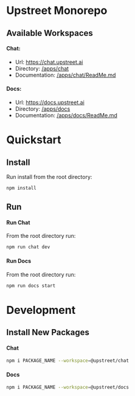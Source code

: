 # Upstreet Monorepo
## Available Workspaces

#### Chat:
- Url: https://chat.upstreet.ai
- Directory: [/apps/chat](https://github.com/UpstreetAI/monorepo/tree/main/apps/chat)
- Documentation: [/apps/chat/ReadMe.md](https://github.com/UpstreetAI/monorepo/blob/main/apps/chat/README.md)

#### Docs:
- Url: https://docs.upstreet.ai
- Directory: [/apps/docs](https://github.com/UpstreetAI/monorepo/tree/main/apps/docs)
- Documentation: [/apps/docs/ReadMe.md](https://github.com/UpstreetAI/monorepo/blob/main/apps/chat/README.md)

# Quickstart

## Install
Run install from the root directory:
```bash
npm install
```

## Run
#### Run Chat
From the root directory run:
```bash
npm run chat dev
```
#### Run Docs
From the root directory run:
```bash
npm run docs start
```

# Development

## Install New Packages

#### Chat
```bash
npm i PACKAGE_NAME --workspace=@upstreet/chat
```

#### Docs
```bash
npm i PACKAGE_NAME --workspace=@upstreet/docs
```
